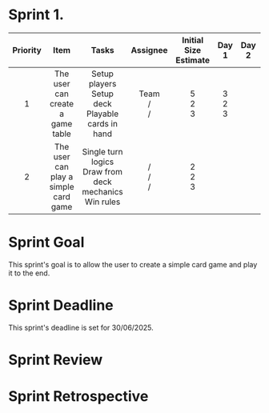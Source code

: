 # Sprint 1.

| Priority |                 Item                 |                                 Tasks                                  |     Assignee     | Initial Size Estimate |     Day 1     | Day 2 | Day 3 | Day 4 | Day 5 | Day 6 | Day 7 |
|:--------:|:------------------------------------:|:----------------------------------------------------------------------:|:----------------:|:---------------------:|:-------------:|:-----:|:-----:|:-----:|:-----:|:-----:|:-----:|
|    1     |   The user can create a game table   |        Setup players<br/>Setup deck<br/>Playable cards in hand         | Team<br/>/<br/>/ |     5<br/>2<br/>3     | 3<br/>2<br/>3 |       |       |       |       |       |       |
|    2     | The user can play a simple card game |     Single turn logics<br/>Draw from deck mechanics<br/>Win rules      |  /<br/>/<br/>/   |     2<br/>2<br/>3     |               |       |       |       |       |       |       |

# Sprint Goal
This sprint's goal is to allow the user to create a simple card game and play it to the end.
# Sprint Deadline
This sprint's deadline is set for 30/06/2025.
# Sprint Review

# Sprint Retrospective
